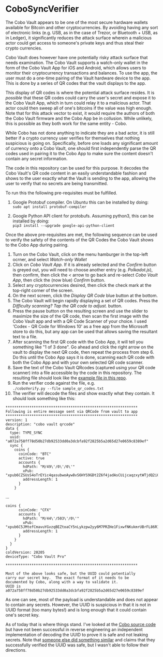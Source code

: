# CoboSyncVerifier
The Cobo Vault appears to be one of the most secure hardware wallets available for Bitcoin and other cryptocurrencies.  By avoiding having any sort of electronic links (e.g. USB, as in the case of Trezor, or Bluetooth + USB, as in Ledger), it significantly reduces the attack surface wherein a malicious actor could get access to someone's private keys and thus steal their crypto currencies.

Cobo Vault does however have one potentially risky attack surface that needs examination.  The Cobo Vault supports a watch-only wallet in the form of the Cobo Vault App for iOS and Android, which allows users to monitor their cryptocurrency transactions and balances.  To use the app, the user must do a one-time pairing of the Vault hardware device to the app.  This is done by a series of QR codes that the vault displays to the app.

This display of QR codes is where the potential attack surface resides.  It is *possible* that these QR codes could carry the user's secret and expose it to the Cobo Vault App, which in turn could relay it to a malicious actor.  That actor could then sweep all of one's bitcoins if the value was high enough.  Note that for this attack vector to exist, it would require the authors of both the Cobo Vault firmware and the Cobo App be in collusion.  While unlikely, this is possible as they both work for the same entity - Cobo.

While Cobo has not done anything to indicate they are a bad actor,  it is still better if a crypto currency user verifies for themselves that nothing suspicious is going on.  Specifically, before one loads any significant amount of currency onto a Cobo Vault, one should first independently parse the QR codes used in pairing it to the Cobo App to make sure the content doesn't contain any secret information.

The code in this repository can be used for this purpose.  It decodes the Cobo Vault's QR code content in an easily understandable fashion and shows to the user exactly what the Vault is sending to the app, allowing the user to verify that no secrets are being transmitted.

To run this the following pre-requisites must be fulfilled.

1) Google Protobuf compiler.  On Ubuntu this can be installed by doing:<br>
`sudo apt install protobuf-compiler`

2) Google Python API client for protobufs. Assuming python3, this can be installed by doing:<br>
`pip3 install --upgrade google-api-python-client`

Once the above pre-requisites are met, the following sequence can be used to verify the safety of the contents of the QR Codes the Cobo Vault shows to the Cobo App during pairing.
1) Turn on the Cobo Vault, click on the menu hamburger in the top-left ocrner, and select *Watch-only Wallet*
2) Click on *Cobo Vault App*.  If it is already selected and the *Confirm* button is greyed out, you will need to choose another entry (e.g. *Polkadot.js*), then confirm, then click the *<* arrow to go back and re-select *Cobo Vault App*, then click the (now blue) *Confirm* button.
3) Select any cryptocurrencies desired, then click the check mark at the top-right corner of the screen.
4) On the next screen, click the *Display QR Code* blue button at the bottom.
5) The Cobo Vault will begin rapidly displaying a set of QR codes. Press the *Difficulty scanning? Tap the QR code to adjust.* button.
6) Press the pause button on the resulting screen and use the slider to maximize the size of the QR code, then scan the first image with the Cobo Vault app and with a QR Code Scanner of your choice.  I used 'Codex - QR Code for Windows 10' as a free app from the Microsoft store to do this, but any app can be used that allows saving the resultant text to a file. 
7) After scanning the first QR code with the Cobo App, it will tell you something like "1 of 3 done". Go ahead and click the right arrow on the vault to display the next QR code, then repeat the process from step 6.  Do this until the Cobo App says it is done, scanning each QR code with both the Cobo App and with your own selected QR code scanner.
8) Save the text of the Cobo Vault QRcodes (captured using your QR code scanner) into a file accessible by the code in this repository.  The resulting file should look like the [example file in this repo](sample_qr_codes.txt).
9) Run the verifier code against the file, e.g.<br>`./coboVerify.py --file sample_qr_codes.txt`
10) The verifier will decode the files and show exactly what they contain. It should look something like this:<br>
```
*************************************************************
Following is entire message sent via QRCode from vault to app
*************************************************************
version: 1
description: "cobo vault qrcode"
data {
  type: TYPE_SYNC
  uuid: "a072a758ff78d50b27db92533dd0a3dcbfa92f2825b5a2d65d27e0659c8389ef"
  sync {
    coins {
      coinCode: "BTC"
      active: true
      accounts {
        hdPath: "M/49\'/0\'/0\'"
        xPub: "xpub6CZSUsS4oTrEYic4qasubwoAyw8vS6HYS9GDt2Z6f4jadAsCUijcaqzxytWTjdQ2iGWPhAJUeRc6uCTXenAr624vMwzzzg7mf5KA8h3MNfy"
        addressLength: 1
      }
    }
```
...
```
coins {
      coinCode: "CFX"
      accounts {
        hdPath: "M/44\'/503\'/0\'"
        xPub: "xpub6C5JMtefCmavuYGvzqBEZtoaCY5nLykzpw2yy6M7PRZHe1FixwfNKukmrUBrFL86R1s93dNsrsHxRmMx1NknioeaFdisqsUpfMY9Xs787pZ"
        addressLength: 1
      }
    }
  }
}
coldVersion: 20205
deviceType: "Cobo Vault Pro"

*************************************************************

Most of the above looks safe, but the UUID could potentially
carry our secret key.  The exact format of it needs to be
documented by Cobo, along with a way to validate it.
UUID is a072a758ff78d50b27db92533dd0a3dcbfa92f2825b5a2d65d27e0659c8389ef
```

As one can see, most of the payload is understandable and does not appear to contain any secrets.  However, the UUID is suspicious in that it is not in UUID format (too many bytes!) and is long enough that it could contain one's secret key.

As of today that is where things stand.  I've looked at the [Cobo source code](https://github.com/CoboVault/cobo-vault-cold/) but have not been successful in reverse engineering an independent implementation of decoding the UUID to prove it is safe and not leaking secrets.  Note that [someone else did something similar](https://github.com/CoboVault/cobo-vault-cold/issues/14) and claims that they successfully verified the UUID was safe, but I wasn't able to follow their directions.
